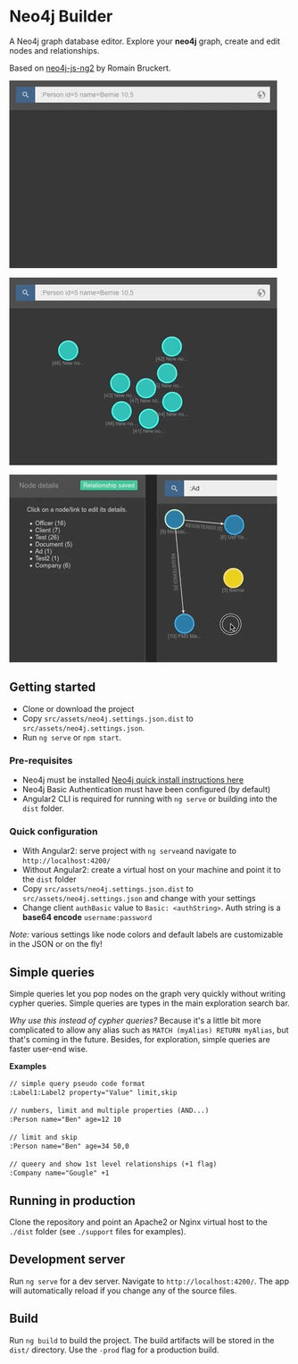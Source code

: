 # Neo4j Builder

A Neo4j graph database editor. Explore your **neo4j** graph, create and edit nodes and relationships.

Based on [neo4j-js-ng2](https://github.com/adadgio/neo4j-js-ng2) by Romain Bruckert.

![Demo gif 01](https://github.com/KeatsPeeks/neo4j-builder/blob/develop/src/assets/tutos/neo4j-js-tuto-01-low.gif)

![Demo gif 02](https://github.com/KeatsPeeks/neo4j-builder/blob/develop/src/assets/tutos/neo4j-js-tuto-02-low.gif)

![Demo gif 03](https://github.com/KeatsPeeks/neo4j-builder/blob/develop/src/assets/tutos/neo4j-js-tuto-03-low.gif)

## Getting started

- Clone or download the project
- Copy `src/assets/neo4j.settings.json.dist` to `src/assets/neo4j.settings.json`.
- Run `ng serve` or `npm start`.

### Pre-requisites

- Neo4j must be installed [Neo4j quick install instructions here](https://www.digitalocean.com/community/tutorials/how-to-install-neo4j-on-an-ubuntu-vps)
- Neo4j Basic Authentication must have been configured (by default)
- Angular2 CLI is required for running with `ng serve` or building into the `dist` folder.

### Quick configuration

- With Angular2: serve project with `ng serve`and navigate to `http://localhost:4200/`
- Without Angular2: create a virtual host on your machine and point it to the `dist` folder
- Copy `src/assets/neo4j.settings.json.dist` to `src/assets/neo4j.settings.json` and change with your settings
- Change client `authBasic` value to `Basic: <authString>`. Auth string is a **base64 encode** `username:password`

*Note:* various settings like node colors and default labels are customizable in the JSON or on the fly!

## Simple queries

Simple queries let you pop nodes on the graph very quickly without writing cypher queries. Simple queries are types in the main exploration search bar.

*Why use this instead of cypher queries?* Because it's a little bit more complicated to allow any alias such as `MATCH (myAlias) RETURN myAlias`, but that's coming in the future. Besides, for exploration, simple queries are faster user-end wise.

**Examples**

```
// simple query pseudo code format
:Label1:Label2 property="Value" limit,skip

// numbers, limit and multiple properties (AND...)
:Person name="Ben" age=12 10

// limit and skip
:Person name="Ben" age=34 50,0

// queery and show 1st level relationships (+1 flag)
:Company name="Gougle" +1
```

## Running in production

Clone the repository and point an Apache2 or Nginx virtual host to the `./dist` folder (see `./support` files for examples).

## Development server

Run `ng serve` for a dev server. Navigate to `http://localhost:4200/`. The app will automatically reload if you change any of the source files.

## Build

Run `ng build` to build the project. The build artifacts will be stored in the `dist/` directory. Use the `-prod` flag for a production build.
